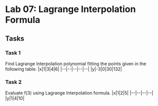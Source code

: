 # Lab 07: Lagrange Interpolation Formula

## Tasks
### Task 1
Find Lagrange Interpolation polynomial fitting the points given in the following table.
|x|1|3|4|6|
|--|--|--|--|--|
|y|-3|0|30|132|

### Task 2
Evaluate f(3) using Lagrange Interpolation formula.
|x|1|2|5|
|--|--|--|--|
|y|1|4|10|